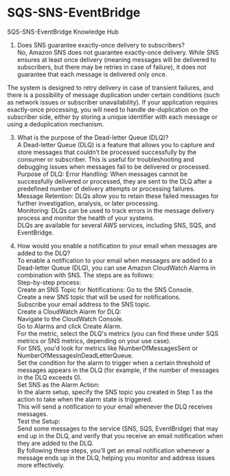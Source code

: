 # SQS-SNS-EventBridge
SQS-SNS-EventBridge Knowledge Hub

   
1. Does SNS guarantee exactly-once delivery to subscribers?   
No, Amazon SNS does not guarantee exactly-once delivery. While SNS ensures at least once delivery (meaning messages will be delivered to subscribers, but there may be retries in case of failure), it does not guarantee that each message is delivered only once.
  
The system is designed to retry delivery in case of transient failures, and there is a possibility of message duplication under certain conditions (such as network issues or subscriber unavailability).
If your application requires exactly-once processing, you will need to handle de-duplication on the subscriber side, either by storing a unique identifier with each message or using a deduplication mechanism.   


   
3. What is the purpose of the Dead-letter Queue (DLQ)?   
A Dead-letter Queue (DLQ) is a feature that allows you to capture and store messages that couldn’t be processed successfully by the consumer or subscriber. This is useful for troubleshooting and debugging issues when messages fail to be delivered or processed.
Purpose of DLQ:
Error Handling: When messages cannot be successfully delivered or processed, they are sent to the DLQ after a predefined number of delivery attempts or processing failures.   
Message Retention: DLQs allow you to retain these failed messages for further investigation, analysis, or later processing.   
Monitoring: DLQs can be used to track errors in the message delivery process and monitor the health of your systems.   
DLQs are available for several AWS services, including SNS, SQS, and EventBridge.   

      
5. How would you enable a notification to your email when messages are added to the DLQ?     
To enable a notification to your email when messages are added to a Dead-letter Queue (DLQ), you can use Amazon CloudWatch Alarms in combination with SNS. The steps are as follows:   
Step-by-step process:   
Create an SNS Topic for Notifications:
Go to the SNS Console.   
Create a new SNS topic that will be used for notifications.   
Subscribe your email address to the SNS topic.      
Create a CloudWatch Alarm for DLQ:   
Navigate to the CloudWatch Console.    
Go to Alarms and click Create Alarm.    
For the metric, select the DLQ's metrics (you can find these under SQS metrics or SNS metrics, depending on your use case).   
For SNS, you'd look for metrics like NumberOfMessagesSent or NumberOfMessagesInDeadLetterQueue.   
Set the condition for the alarm to trigger when a certain threshold of messages appears in the DLQ (for example, if the number of messages in the DLQ exceeds 0).   
Set SNS as the Alarm Action:   
In the alarm setup, specify the SNS topic you created in Step 1 as the action to take when the alarm state is triggered.   
This will send a notification to your email whenever the DLQ receives messages.   
Test the Setup:   
Send some messages to the service (SNS, SQS, EventBridge) that may end up in the DLQ, and verify that you receive an email notification when they are added to the DLQ.   
By following these steps, you'll get an email notification whenever a message ends up in the DLQ, helping you monitor and address issues more effectively.    
   

